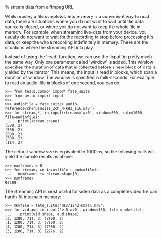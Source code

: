 % stream data from a ffmpeg URL

 While reading a file completely into memory is a convenient way to read data, there are situations where you do not want to wait until the data source is closed, or where you do not want to keep the whole file in memory. For example, when streaming live-data from your device, you usually do not want to wait for the recording to stop before processing it's data, or keep the whole recording indefinitely in memory. These are the situations where the streaming API into play.

 Instead of using the 'read' function, we can use the 'input' in pretty much the same way. Only one parameter called 'window' is added. This window specifies the duration of data that is collected before a new block of data is yielded by the iterator. This means, the input is read in blocks, which span a duration of window. The window is specified in milli-seconds. For example to read an audio-file in blocks of one second, you can do:

    >>> from tests.common import fate_suite
    >>> from av.io import input
    >>>
    >>> audiofile = fate_suite('audio-reference/chorusnoise_2ch_44kHz_s16.wav')
    >>> for stream,*_ in input(streams='a:0', window=500, rate=1000, file=audiofile):
    ...   print(stream.shape)
    (500, 2)
    (500, 2)
    (500, 2)
    (500, 2)
    (114, 2)

 The default window size is equivalent to 1000ms, so the following calls will yield the sample results as above:

    >>> numframes = 0
    >>> for stream, in input(file = audiofile):
    ...   numframes += stream.shape[0]
    >>> numframes
    93209

 The streaming API is most useful for video data as a complete video file can hardly fit into main memory:

    >>> mkvfile = fate_suite('mkv/1242-small.mkv')
    >>> for vid,aud in input('v:0 a:0', window=150, file = mkvfile):
    ...    print(vid.shape, aud.shape)
    (3, 1280, 718, 3) (7200, 2)
    (1, 1280, 718, 3) (7200, 2)
    (4, 1280, 718, 3) (7200, 2)
    (3, 1280, 718, 3) (2976, 2)
